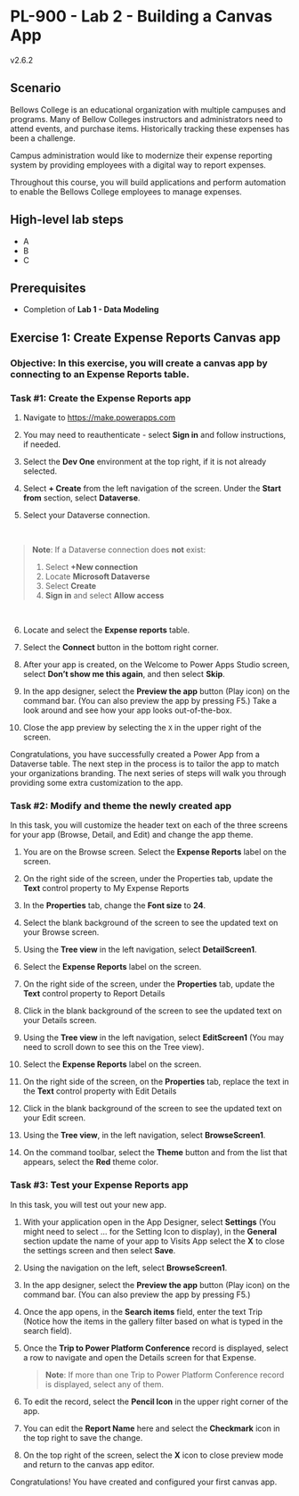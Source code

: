 # PL-900 - Lab 2 - Building a Canvas App
v2.6.2

## Scenario

Bellows College is an educational organization with multiple campuses and programs. Many of Bellow Colleges instructors and administrators need to attend events, and purchase items. Historically tracking these expenses has been a challenge. 

Campus administration would like to modernize their expense reporting system by providing employees with a digital way to report expenses. 

Throughout this course, you will build applications and perform automation to enable the Bellows College employees to manage expenses.

## High-level lab steps

- A
- B
- C 

## Prerequisites

- Completion of **Lab 1 - Data Modeling**

## Exercise 1: Create Expense Reports Canvas app

### Objective: In this exercise, you will create a canvas app by connecting to an Expense Reports table.

### Task #1: Create the Expense Reports app

1. Navigate to https://make.powerapps.com

1. You may need to reauthenticate - select **Sign in** and follow instructions, if needed.

1. Select the **Dev One** environment at the top right, if it is not already selected.

1. Select **+ Create** from the left navigation of the screen. Under the **Start from** section, select **Dataverse**.

1. Select your Dataverse connection.
<br>

> **Note**: If a Dataverse connection does **not** exist:
> 1. Select **+New connection**
> 2. Locate **Microsoft Dataverse**
> 3. Select **Create**
> 4. **Sign in** and select **Allow access**

<br>

6. Locate and select the **Expense reports** table.

1. Select the **Connect** button in the bottom right corner.

1. After your app is created, on the Welcome to Power Apps Studio screen, select **Don’t show me this again**, and then select **Skip**.

1. In the app designer, select the **Preview the app** button (Play icon) on the command bar. (You can also preview the app by pressing F5.) Take a look around and see how your app looks out-of-the-box.

1. Close the app preview by selecting the `X` in the upper right of the screen.

Congratulations, you have successfully created a Power App from a Dataverse table. The next step in the process is to tailor the app to match your organizations branding. The next series of steps will walk you through providing some extra customization to the app.

### Task #2: Modify and theme the newly created app

In this task, you will customize the header text on each of the three screens for your app (Browse, Detail, and Edit) and change the app theme.

1. You are on the Browse screen. Select the **Expense Reports** label on the screen.

1. On the right side of the screen, under the Properties tab, update the **Text** control property to My Expense Reports

1. In the **Properties** tab, change the **Font size** to **24**.

1. Select the blank background of the screen to see the updated text on your Browse screen.

1. Using the **Tree view** in the left navigation, select **DetailScreen1**.

1. Select the **Expense Reports** label on the screen.

1. On the right side of the screen, under the **Properties** tab, update the **Text** control property to Report Details

1. Click in the blank background of the screen to see the updated text on your Details screen.

1. Using the **Tree view** in the left navigation, select **EditScreen1** (You may need to scroll down to see this on the Tree view).

1. Select the **Expense Reports** label on the screen.

1. On the right side of the screen, on the **Properties** tab, replace the text in the **Text** control property with Edit Details

1. Click in the blank background of the screen to see the updated text on your Edit screen.

1. Using the **Tree view**, in the left navigation, select **BrowseScreen1**.

1. On the command toolbar, select the **Theme** button and from the list that appears, select the **Red** theme color.

### Task #3: Test your Expense Reports app

In this task, you will test out your new app.

1. With your application open in the App Designer, select **Settings** (You might need to select … for the Setting Icon to display), in the **General** section update the name of your app to Visits App select the **X** to close the settings screen and then select **Save**.

1. Using the navigation on the left, select **BrowseScreen1**.

1. In the app designer, select the **Preview the app** button (Play icon) on the command bar. (You can also preview the app by pressing F5.)

1. Once the app opens, in the **Search items** field, enter the text Trip (Notice how the items in the gallery filter based on what is typed in the search field).

1. Once the **Trip to Power Platform Conference** record is displayed, select a row to navigate and open the Details screen for that Expense.
 
    >**Note**: If more than one Trip to Power Platform Conference record is displayed, select any of them.
   
1. To edit the record, select the **Pencil Icon** in the upper right corner of the app.

1. You can edit the **Report Name** here and select the **Checkmark** icon in the top right to save the change.

1. On the top right of the screen, select the **X** icon to close preview mode and return to the canvas app editor.

Congratulations! You have created and configured your first canvas app.

 
